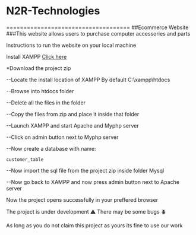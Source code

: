 # N2R-Technologies
====================================
##Ecommerce Website 
###This website allows users to purchase computer accessories and parts 

Instructions to run the website on your local machine 

Install XAMPP
<a href="https://www.apachefriends.org/index.html">Click here</a>

*Download the project zip 

--Locate the install location of XAMPP
 By default C:\xampp\htdocs

--Browse into htdocs folder 

--Delete all the files in the folder 

--Copy the files from zip and place it inside that folder

--Launch XAMPP and start Apache and Myphp server 

--Click on admin button next to Myphp server 

--Now create a database with name:
```
customer_table
```
--Now import the sql file from the project zip inside folder Mysql 

--Now go back to XAMPP and now press admin button next to Apache server

Now the project opens successfully in your preffered browser 

The project is under development ⚠️
There may be some bugs 🪲

As long as you do not claim this project as yours its fine to use our work
